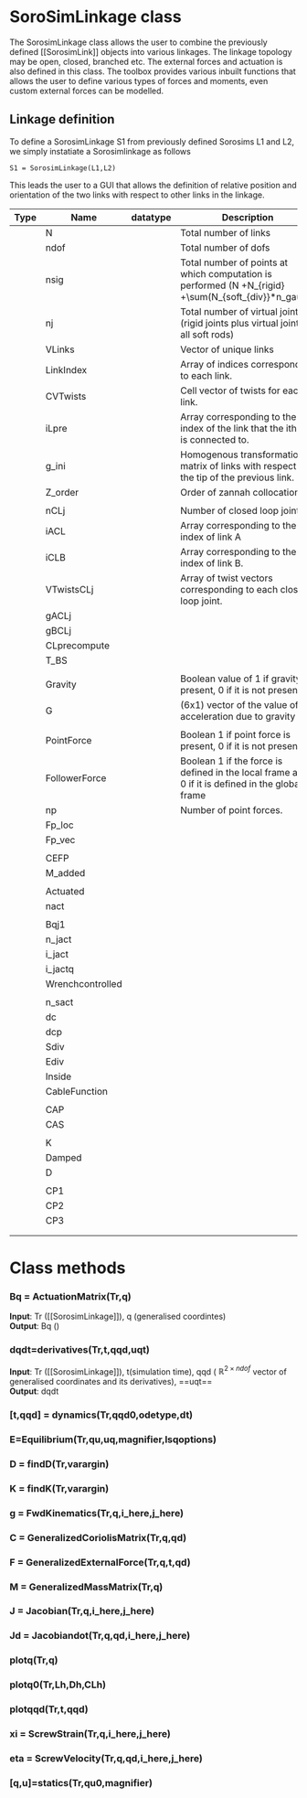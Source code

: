 # SoroSimLinkage class
The SorosimLinkage class allows the user to combine the previously defined [[SorosimLink]] objects into various linkages. The linkage topology may be open, closed, branched etc. The external forces and actuation is also defined in this class. The toolbox provides various inbuilt functions that allows the user to define various types of forces and moments, even custom external forces can be modelled. 

## Linkage definition
To define a SorosimLinkage S1 from previously defined Sorosims L1 and L2, we simply instatiate a Sorosimlinkage as follows
```
S1 = SorosimLinkage(L1,L2)
```
This leads the user to a GUI that allows the definition of relative position and orientation of the two links with respect to other links in the linkage. 

| Type | Name             | datatype | Description                                                                                             |
| ---- | ---------------- | -------- | ------------------------------------------------------------------------------------------------------- |
|      | N                |          | Total number of links                                                                                   |
|      | ndof             |          | Total number of dofs                                                                                    |
|      | nsig             |          | Total number of points at which computation is performed  \(N +N_{rigid} +\sum(N_{soft_{div}}*n_gauss\) |
|      | nj               |          | Total number of virtual joints (rigid joints plus virtual joints of all soft rods)                      |
|      | VLinks           |          | Vector of unique links                                                                                  |
|      | LinkIndex        |          | Array of indices corresponding to each link.                                                            |
|      | CVTwists         |          | Cell vector of twists for each link.                                                                    |
|      | iLpre            |          | Array corresponding to the link index of the link that the ith link is connected to.                    |
|      | g_ini            |          | Homogenous transformation matrix of links with respect to the tip of the previous link.                 |
|      | Z_order          |          | Order of zannah collocation.                                                                            |
|      |                  |          |                                                                                                         |
|      | nCLj             |          | Number of closed loop joints.                                                                           |
|      | iACL             |          | Array corresponding to the index of link A                                                              |
|      | iCLB             |          | Array corresponding to the index of link B.                                                             |
|      | VTwistsCLj       |          | Array of twist vectors corresponding to each closed loop joint.                                         |
|      | gACLj            |          |                                                                                                         |
|      | gBCLj            |          |                                                                                                         |
|      | CLprecompute     |          |                                                                                                         |
|      | T_BS             |          |                                                                                                         |
|      |                  |          |                                                                                                         |
|      | Gravity          |          | Boolean value of 1 if gravity is present, 0 if it is not present                                        |
|      | G                |          | (6x1) vector of the value of acceleration due to gravity                                                |
|      |                  |          |                                                                                                         |
|      | PointForce       |          | Boolean 1 if point force is present, 0 if it is not present                                             |
|      | FollowerForce    |          | Boolean 1 if the force is defined in the local frame and 0 if it is defined in the global frame         |
|      | np               |          | Number of point forces.                                                                                 |
|      | Fp_loc           |          |                                                                                                         |
|      | Fp_vec           |          |                                                                                                         |
|      |                  |          |                                                                                                         |
|      | CEFP             |          |                                                                                                         |
|      | M_added          |          |                                                                                                         |
|      |                  |          |                                                                                                         |
|      | Actuated         |          |                                                                                                         |
|      | nact             |          |                                                                                                         |
|      |                  |          |                                                                                                         |
|      | Bqj1             |          |                                                                                                         |
|      | n_jact           |          |                                                                                                         |
|      | i_jact           |          |                                                                                                         |
|      | i_jactq          |          |                                                                                                         |
|      | Wrenchcontrolled |          |                                                                                                         |
|      |                  |          |                                                                                                         |
|      | n_sact           |          |                                                                                                         |
|      | dc               |          |                                                                                                         |
|      | dcp              |          |                                                                                                         |
|      | Sdiv             |          |                                                                                                         |
|      | Ediv             |          |                                                                                                         |
|      | Inside           |          |                                                                                                         |
|      | CableFunction    |          |                                                                                                         |
|      |                  |          |                                                                                                         |
|      | CAP              |          |                                                                                                         |
|      | CAS              |          |                                                                                                         |
|      |                  |          |                                                                                                         |
|      | K                |          |                                                                                                         |
|      | Damped           |          |                                                                                                         |
|      | D                |          |                                                                                                         |
|      |                  |          |                                                                                                         |
|      | CP1              |          |                                                                                                         |
|      | CP2              |          |                                                                                                         |
|      | CP3              |          |                                                                                                         |
|      |                  |          |                                                                                                         |
|      |                  |          |                                                                                                         |





# Class methods

### Bq = **ActuationMatrix**(Tr,q)
**Input**: Tr ([[SorosimLinkage]]), q (generalised coordintes) <br>
**Output**: Bq ()<br>


### dqdt=**derivatives**(Tr,t,qqd,uqt)
**Input**: Tr ([[SorosimLinkage]]), t(simulation time), qqd ( $\mathbb{R}^{2\times ndof}$ vector of generalised coordinates and its derivatives), ==uqt== <br>
**Output**: dqdt<br>

### [t,qqd] = **dynamics**(Tr,qqd0,odetype,dt)

### E=**Equilibrium**(Tr,qu,uq,magnifier,lsqoptions)

### D = **findD**(Tr,varargin)

### K = **findK**(Tr,varargin)

### g = **FwdKinematics**(Tr,q,i_here,j_here)

### C = **GeneralizedCoriolisMatrix**(Tr,q,qd)

### F = **GeneralizedExternalForce**(Tr,q,t,qd)

### M = **GeneralizedMassMatrix**(Tr,q)

### J = **Jacobian**(Tr,q,i_here,j_here)

### Jd = **Jacobiandot**(Tr,q,qd,i_here,j_here)

### **plotq**(Tr,q)

### **plotq0**(Tr,Lh,Dh,CLh)

### **plotqqd**(Tr,t,qqd)

### xi = **ScrewStrain**(Tr,q,i_here,j_here)

### eta = **ScrewVelocity**(Tr,q,qd,i_here,j_here)

### [q,u]=**statics**(Tr,qu0,magnifier)
